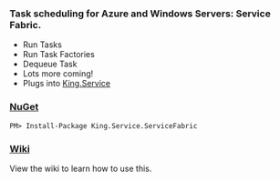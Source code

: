 ### Task scheduling for Azure and Windows Servers: Service Fabric.
+ Run Tasks
+ Run Task Factories
+ Dequeue Task
+ Lots more coming!
+ Plugs into [King.Service](https://github.com/jefking/King.Service)

### [NuGet](https://www.nuget.org/packages/King.Service.ServiceFabric)
```
PM> Install-Package King.Service.ServiceFabric
```

### [Wiki](https://github.com/jefking/King.Service.ServiceFabric/wiki)
View the wiki to learn how to use this.